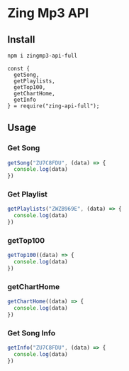 # Zing Mp3 API

## Install 
```bash
npm i zingmp3-api-full
```

```
const {
  getSong,
  getPlaylists,
  getTop100,
  getChartHome,
  getInfo
} = require("zing-api-full");
```

## Usage

### Get Song
```javascript
getSong("ZU7C8FDU", (data) => {
  console.log(data)
})
```

### Get Playlist
```javascript
getPlaylists("ZWZB969E", (data) => {
  console.log(data)
})
```

### getTop100
```javascript
getTop100((data) => {
  console.log(data)
})
```
### getChartHome
```javascript
getChartHome((data) => {
  console.log(data)
})
```

### Get Song Info
```javascript
getInfo("ZU7C8FDU", (data) => {
  console.log(data)
})
```